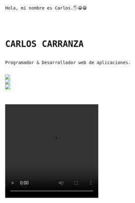 <html>
<pre>
<body>



<p>Hola, mi nombre es Carlos.🖐😀😁</p>


<h1><b>CARLOS CARRANZA</b></h1>
Programador & Desarrollador web de aplicaciones.
 
<a href="mailto:iesc_jcarlos@hotmail.com" target="blank"><img src="https://img.shields.io/badge/Gmail-D14836?style=for-the-badge&logo=gmail&logoColor=white"></a>
<a href="https://www.linkedin.com/in/jcarlos-carranza/" target="blank"><img src="https://img.shields.io/badge/LinkedIn-0077B5?style=for-the-badge&logo=linkedin&logoColor=white"></a>
<a href="https://www.linkedin.com/in/jcarlos-carranza/" target="blank"><img src="https://img.shields.io/badge/LinkedIn-0077B5?style=for-the-badge&logo=linkedin&logoColor=white"></a>
<br><br>
<video src="https://www.youtube.com/watch?v=ZtfXKrdxi0k" width="300" height="300">Ir video</video>


</body> 
  
</html>



